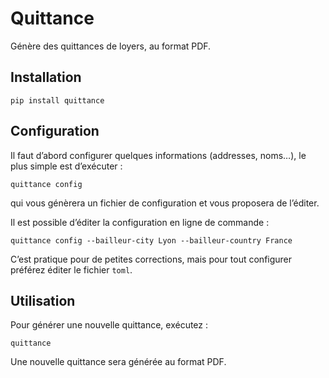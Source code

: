 # Quittance

Génère des quittances de loyers, au format PDF.


## Installation

    pip install quittance


## Configuration

Il faut d’abord configurer quelques informations (addresses, noms…),
le plus simple est d’exécuter :

    quittance config

qui vous génèrera un fichier de configuration et vous proposera de
l’éditer.

Il est possible d’éditer la configuration en ligne de commande :

    quittance config --bailleur-city Lyon --bailleur-country France

C’est pratique pour de petites corrections, mais pour tout configurer
préférez éditer le fichier `toml`.


## Utilisation

Pour générer une nouvelle quittance, exécutez :

    quittance

Une nouvelle quittance sera générée au format PDF.
